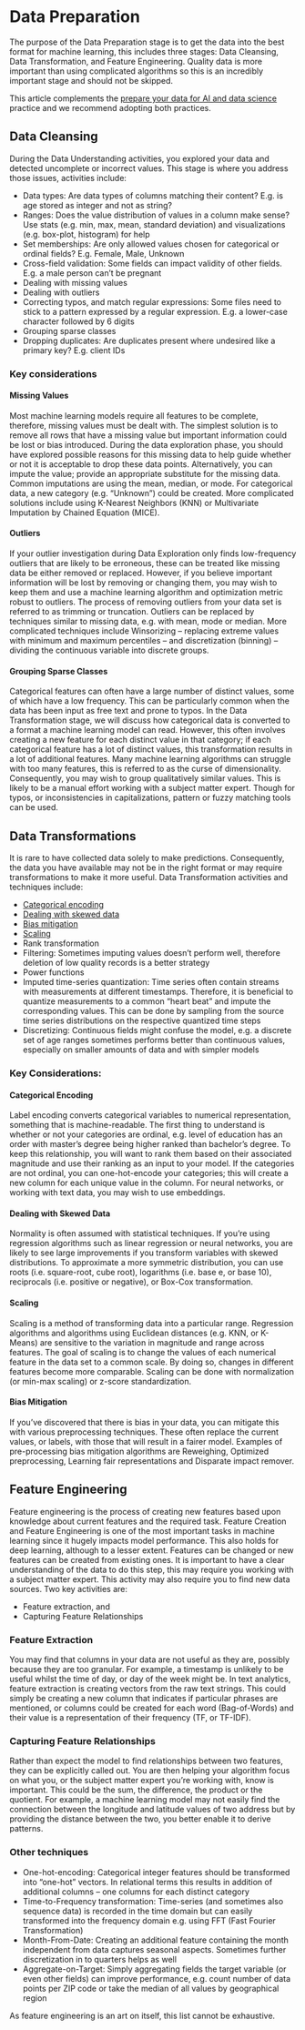 # Data Preparation
 
The purpose of the Data Preparation stage is to get the data into the best format for machine learning, this includes three stages: Data Cleansing, Data Transformation, and Feature Engineering. Quality data is more important than using complicated algorithms so this is an incredibly important stage and should not be skipped.
 
This article complements the [prepare your data for AI and data science](https://www.ibm.com/cloud/garage/practices/code/data-preparation-ai-data-science/) practice and we recommend adopting both practices.

## Data Cleansing

During the Data Understanding activities, you explored your data and detected uncomplete or incorrect values. This stage is where you address those issues, activities include:

* Data types: Are data types of columns matching their content? E.g. is age stored as integer and not as string?
* Ranges: Does the value distribution of values in a column make sense? Use stats (e.g. min, max, mean, standard deviation) and visualizations (e.g. box-plot, histogram) for help
* Set memberships: Are only allowed values chosen for categorical or ordinal fields? E.g. Female, Male, Unknown
* Cross-field validation: Some fields can impact validity of other fields. E.g. a male person can’t be pregnant
* Dealing with missing values
* Dealing with outliers
* Correcting typos, and match regular expressions: Some files need to stick to a pattern expressed by a regular expression. E.g. a lower-case character followed by 6 digits
* Grouping sparse classes
* Dropping duplicates:  Are duplicates present where undesired like a primary key? E.g. client IDs
 
### Key considerations
 
#### Missing Values

Most machine learning models require all features to be complete, therefore, missing values must be dealt with. The simplest solution is to remove all rows that have a missing value but important information could be lost or bias introduced. During the data exploration phase, you should have explored possible reasons for this missing data to help guide whether or not it is acceptable to drop these data points. Alternatively, you can impute the value; provide an appropriate substitute for the missing data. Common imputations are using the mean, median, or mode. For categorical data, a new category (e.g. “Unknown”) could be created. More complicated solutions include using K-Nearest Neighbors (KNN) or Multivariate Imputation by Chained Equation (MICE). 
 
#### Outliers

If your outlier investigation during Data Exploration only finds low-frequency outliers that are likely to be erroneous, these can be treated like missing data be either removed or replaced. However, if you believe important information will be lost by removing or changing them, you may wish to keep them and use a machine learning algorithm and optimization metric robust to outliers. The process of removing outliers from your data set is referred to as trimming or truncation. Outliers can be replaced by techniques similar to missing data, e.g. with mean, mode or median. More complicated techniques include Winsorizing – replacing extreme values with minimum and maximum percentiles – and discretization (binning) – dividing the continuous variable into discrete groups.
 
#### Grouping Sparse Classes

Categorical features can often have a large number of distinct values, some of which have a low frequency. This can be particularly common when the data has been input as free text and prone to typos. In the Data Transformation stage, we will discuss how categorical data is converted to a format a machine learning model can read. However, this often involves creating a new feature for each distinct value in that category; if each categorical feature has a lot of distinct values, this transformation results in a lot of additional features. Many machine learning algorithms can struggle with too many features, this is referred to as the curse of dimensionality. Consequently, you may wish to group qualitatively similar values. This is likely to be a manual effort working with a subject matter expert. Though for typos, or inconsistencies in capitalizations, pattern or fuzzy matching tools can be used.

## Data Transformations

It is rare to have collected data solely to make predictions. Consequently, the data you have available may not be in the right format or may require transformations to make it more useful. Data Transformation activities and techniques include:

* [Categorical encoding](#categorical-encoding)
* [Dealing with skewed data](#dealing-with-skewed-data)
* [Bias mitigation](#bias-mitigation)
* [Scaling](#scaling)
* Rank transformation
* Filtering: Sometimes imputing values doesn’t perform well, therefore deletion of low quality records is a better strategy
* Power functions
* Imputed time-series quantization: Time series often contain streams with measurements at different timestamps. Therefore, it is beneficial to quantize measurements to a common “heart beat” and impute the corresponding values. This can be done by sampling from the source time series distributions on the respective quantized time steps
* Discretizing: Continuous fields might confuse the model, e.g. a discrete set of age ranges sometimes performs better than continuous values, especially on smaller amounts of data and with simpler models 

### Key Considerations:
 
#### Categorical Encoding

Label encoding converts categorical variables to numerical representation, something that is machine-readable. The first thing to understand is whether or not your categories are ordinal, e.g. level of education has an order with master’s degree being higher ranked than bachelor’s degree. To keep this relationship, you will want to rank them based on their associated magnitude and use their ranking as an input to your model. If the categories are not ordinal, you can one-hot-encode your categories; this will create a new column for each unique value in the column. For neural networks, or working with text data, you may wish to use embeddings.
 
#### Dealing with Skewed Data

Normality is often assumed with statistical techniques. If you’re using regression algorithms such as linear regression or neural networks, you are likely to see large improvements if you transform variables with skewed distributions. To approximate a more symmetric distribution, you can use roots (i.e. square-root, cube root), logarithms (i.e. base e, or base 10), reciprocals (i.e. positive or negative), or Box-Cox transformation.
 
#### Scaling

Scaling is a method of transforming data into a particular range. Regression algorithms and algorithms using Euclidean distances (e.g. KNN, or K-Means) are sensitive to the variation in magnitude and range across features. The goal of scaling is to change the values of each numerical feature in the data set to a common scale. By doing so, changes in different features become more comparable. Scaling can be done with normalization (or min-max scaling) or z-score standardization.
 
#### Bias Mitigation

If you’ve discovered that there is bias in your data, you can mitigate this with various preprocessing techniques. These often replace the current values, or labels, with those that will result in a fairer model. Examples of pre-processing bias mitigation algorithms are Reweighing, Optimized preprocessing, Learning fair representations and Disparate impact remover.

## Feature Engineering

Feature engineering is the process of creating new features based upon knowledge about current features and the required task. Feature Creation and Feature Engineering is one of the most important tasks in machine learning since it hugely impacts model performance. This also holds for deep learning, although to a lesser extent. Features can be changed or new features can be created from existing ones. It is important to have a clear understanding of the data to do this step, this may require you working with a subject matter expert. This activity may also require you to find new data sources. Two key activities are:

* Feature extraction, and
* Capturing Feature Relationships
 
### Feature Extraction

You may find that columns in your data are not useful as they are, possibly because they are too granular. For example, a timestamp is unlikely to be useful whilst the time of day, or day of the week might be. In text analytics, feature extraction is creating vectors from the raw text strings. This could simply be creating a new column that indicates if particular phrases are mentioned, or columns could be created for each word (Bag-of-Words) and their value is a representation of their frequency (TF, or TF-IDF).
 
### Capturing Feature Relationships

Rather than expect the model to find relationships between two features, they can be explicitly called out. You are then helping your algorithm focus on what you, or the subject matter expert you’re working with, know is important. This could be the sum, the difference, the product or the quotient. For example, a machine learning model may not easily find the connection between the longitude and latitude values of two address but by providing the distance between the two, you better enable it to derive patterns.

### Other techniques

* One-hot-encoding: Categorical integer features should be transformed into “one-hot” vectors. In relational terms this results in addition of additional columns – one columns for each distinct category
* Time-to-Frequency transformation: Time-series (and sometimes also sequence data) is recorded in the time domain but can easily transformed into the frequency domain e.g. using FFT (Fast Fourier Transformation)
* Month-From-Date: Creating an additional feature containing the month independent from data captures seasonal aspects. Sometimes further discretization in to quarters helps as well
* Aggregate-on-Target: Simply aggregating fields the target variable (or even other fields) can improve performance, e.g. count number of data points per ZIP code or take the median of all values by geographical region

As feature engineering is an art on itself, this list cannot be exhaustive.